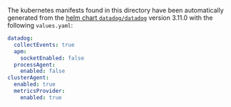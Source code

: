 The kubernetes manifests found in this directory have been automatically generated
from the [helm chart `datadog/datadog`](https://github.com/DataDog/helm-charts/tree/master/charts/datadog)
version 3.11.0 with the following `values.yaml`:

```yaml
datadog:
  collectEvents: true
  apm:
    socketEnabled: false
  processAgent:
    enabled: false
clusterAgent:
  enabled: true
  metricsProvider:
    enabled: true
```
